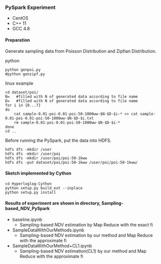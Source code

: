 ### PySpark Experiment
* CentOS
* C++ 11
* GCC 4.8

#### Preparation

Generate sampling data from Poisson Distribution and Zipfian Distribution.

python
```
python genpoi.py
#python genzipf.py
```

linux example
```
cd dataset/poi/
N=   #filled with N of generated data according to file name
D=   #filled with N of generated data according to file name
for i in {0...7}
do
	cat sample-0.01-poi-0.01-poi-50-1000ww-$N-$D-$i-* >> cat sample-0.01-poi-0.01-poi-50-1000ww-$N-$D-$i.txt
	rm sample-0.01-poi-0.01-poi-50-1000ww-$N-$D-$i-*
done
cd ..
```


Before running the PySpark, put the data into HDFS.
```
hdfs dfs -mkdir /user
hdfs dfs -mkdir /user/poi
hdfs dfs -mkdir /user/poi/poi-50-1kww
hdfs dfs -put dataset/poi/poi-50-1kww /user/poi/poi-50-1kww/
```

#### Sketch implemented by Cython

```
cd Hyperloglog-Cython
python setup.py build_ext --inplace
python setup.py install
```

#### Results of experiment are shown in directory, Sampling-based_NDV_PySpark

* baseline.ipynb
	- Sampling-based NDV estimation by Map Reduce with the exact fi
* SampleDataWithOurMethods.ipynb 
	- Sampling-based NDV estimation by our method and Map Reduce with the approximate fi
* SampleDataWithOurMethod+CL1.ipynb
	- Sampling-based NDV estimation(CL1) by our method and Map Reduce with the approximate fi












